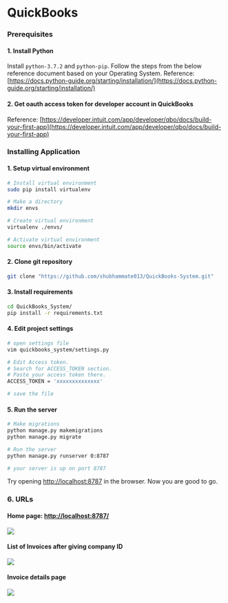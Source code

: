 # QuickBooks

### Prerequisites

#### 1. Install Python
Install ```python-3.7.2``` and ```python-pip```. Follow the steps from the below reference document based on your Operating System.
Reference: [https://docs.python-guide.org/starting/installation/](https://docs.python-guide.org/starting/installation/)

#### 2. Get oauth access token for developer account in QuickBooks
Reference: [https://developer.intuit.com/app/developer/qbo/docs/build-your-first-app](https://developer.intuit.com/app/developer/qbo/docs/build-your-first-app)

### Installing Application
#### 1. Setup virtual environment
```bash
# Install virtual environment
sudo pip install virtualenv

# Make a directory
mkdir envs

# Create virtual environment
virtualenv ./envs/

# Activate virtual environment
source envs/bin/activate
```

#### 2. Clone git repository
```bash
git clone "https://github.com/shubhammate013/QuickBooks-System.git"
```

#### 3. Install requirements
```bash
cd QuickBooks_System/
pip install -r requirements.txt
```

#### 4. Edit project settings
```bash
# open settings file
vim quickbooks_system/settings.py

# Edit Access token.
# Search for ACCESS_TOKEN section.
# Paste your access token there.
ACCESS_TOKEN = 'xxxxxxxxxxxxxx'

# save the file
```
#### 5. Run the server
```bash
# Make migrations
python manage.py makemigrations
python manage.py migrate

# Run the server
python manage.py runserver 0:8787

# your server is up on port 8787
```
Try opening [http://localhost:8787](http://localhost:8787) in the browser.
Now you are good to go.

### 6. URLs
#### Home page: [http://localhost:8787/](http://localhost:8001/)
![](https://i.imgur.com/JZ3Ehdl.png)
#### List of Invoices after giving company ID
![](https://i.imgur.com/WtoU3hN.png)
#### Invoice details page
![](https://i.imgur.com/IS9pgKq.png)


